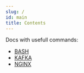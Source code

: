 ```yaml
---
slug: /
id: main
title: Contents
---
```


Docs with usefull commands:

- [BASH](bash/bash.md)
- [KAFKA](kafka/kafka.md)
- [NGINX](nginx/nginx.md)